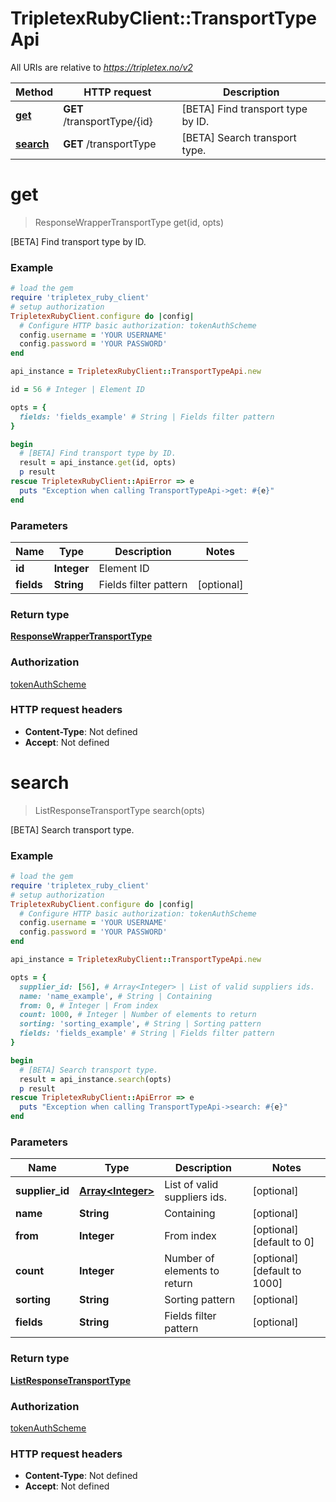 # TripletexRubyClient::TransportTypeApi

All URIs are relative to *https://tripletex.no/v2*

Method | HTTP request | Description
------------- | ------------- | -------------
[**get**](TransportTypeApi.md#get) | **GET** /transportType/{id} |  [BETA] Find transport type by ID.
[**search**](TransportTypeApi.md#search) | **GET** /transportType |  [BETA] Search transport type.


# **get**
> ResponseWrapperTransportType get(id, opts)

 [BETA] Find transport type by ID.



### Example
```ruby
# load the gem
require 'tripletex_ruby_client'
# setup authorization
TripletexRubyClient.configure do |config|
  # Configure HTTP basic authorization: tokenAuthScheme
  config.username = 'YOUR USERNAME'
  config.password = 'YOUR PASSWORD'
end

api_instance = TripletexRubyClient::TransportTypeApi.new

id = 56 # Integer | Element ID

opts = { 
  fields: 'fields_example' # String | Fields filter pattern
}

begin
  # [BETA] Find transport type by ID.
  result = api_instance.get(id, opts)
  p result
rescue TripletexRubyClient::ApiError => e
  puts "Exception when calling TransportTypeApi->get: #{e}"
end
```

### Parameters

Name | Type | Description  | Notes
------------- | ------------- | ------------- | -------------
 **id** | **Integer**| Element ID | 
 **fields** | **String**| Fields filter pattern | [optional] 

### Return type

[**ResponseWrapperTransportType**](ResponseWrapperTransportType.md)

### Authorization

[tokenAuthScheme](../README.md#tokenAuthScheme)

### HTTP request headers

 - **Content-Type**: Not defined
 - **Accept**: Not defined



# **search**
> ListResponseTransportType search(opts)

 [BETA] Search transport type.



### Example
```ruby
# load the gem
require 'tripletex_ruby_client'
# setup authorization
TripletexRubyClient.configure do |config|
  # Configure HTTP basic authorization: tokenAuthScheme
  config.username = 'YOUR USERNAME'
  config.password = 'YOUR PASSWORD'
end

api_instance = TripletexRubyClient::TransportTypeApi.new

opts = { 
  supplier_id: [56], # Array<Integer> | List of valid suppliers ids.
  name: 'name_example', # String | Containing
  from: 0, # Integer | From index
  count: 1000, # Integer | Number of elements to return
  sorting: 'sorting_example', # String | Sorting pattern
  fields: 'fields_example' # String | Fields filter pattern
}

begin
  # [BETA] Search transport type.
  result = api_instance.search(opts)
  p result
rescue TripletexRubyClient::ApiError => e
  puts "Exception when calling TransportTypeApi->search: #{e}"
end
```

### Parameters

Name | Type | Description  | Notes
------------- | ------------- | ------------- | -------------
 **supplier_id** | [**Array&lt;Integer&gt;**](Integer.md)| List of valid suppliers ids. | [optional] 
 **name** | **String**| Containing | [optional] 
 **from** | **Integer**| From index | [optional] [default to 0]
 **count** | **Integer**| Number of elements to return | [optional] [default to 1000]
 **sorting** | **String**| Sorting pattern | [optional] 
 **fields** | **String**| Fields filter pattern | [optional] 

### Return type

[**ListResponseTransportType**](ListResponseTransportType.md)

### Authorization

[tokenAuthScheme](../README.md#tokenAuthScheme)

### HTTP request headers

 - **Content-Type**: Not defined
 - **Accept**: Not defined



